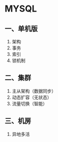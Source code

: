 # MYSQL

## 一、单机版
1. 架构
2. 事务
3. 索引
4. 锁机制

## 二、集群
1. 主从架构（数据同步）
2. 动态扩容（无状态）
3. 流量切换（智能）

## 三、机房
1. 异地多活


